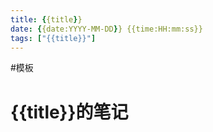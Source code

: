 ```yaml
---
title: {{title}}
date: {{date:YYYY-MM-DD}} {{time:HH:mm:ss}}
tags: ["{{title}}"]
---
```

#模板

# {{title}}的笔记